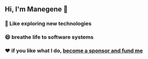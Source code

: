## Hi, I'm Manegene 👋
### 💬 Like exploring new technologies
### 😄 breathe life to software systems
### ❤️ if you like what I do, [become a sponsor and fund me](https://github.com/sponsors/manegene)





<!--
**manegene/manegene** is a ✨ _special_ ✨ repository because its `README.md` (this file) appears on your GitHub profile.

Here are some ideas to get you started:

- 🔭 I’m currently working on ...
- 🌱 I’m currently learning ...
- 👯 I’m looking to collaborate on ...
- 🤔 I’m looking for help with ...
- 💬 Ask me about ...
- 📫 How to reach me: ...
- 😄 Pronouns: ...
- ⚡ Fun fact: ...
-->
